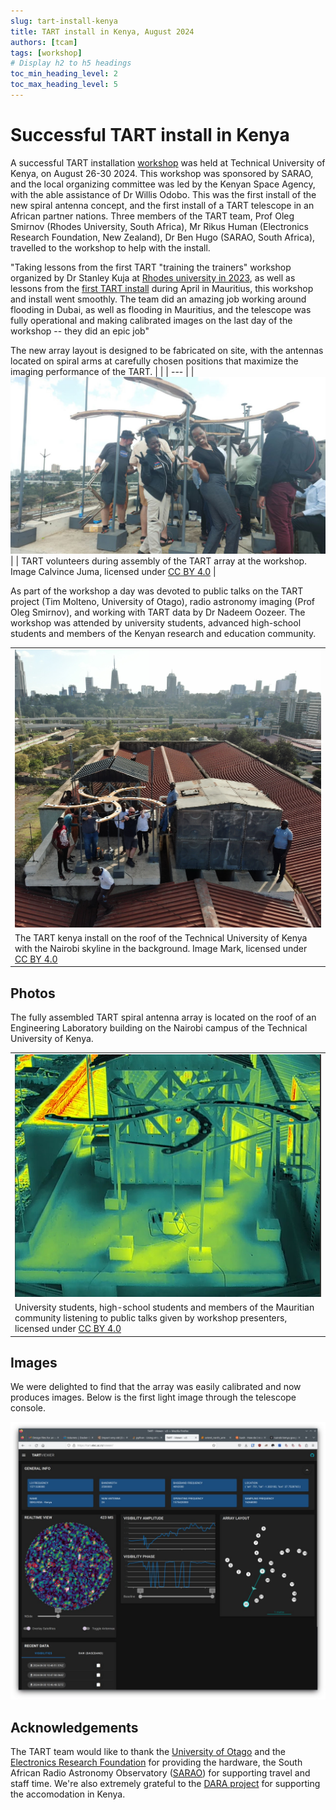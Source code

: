 ```yaml
---
slug: tart-install-kenya
title: TART install in Kenya, August 2024
authors: [tcam]
tags: [workshop]
# Display h2 to h5 headings
toc_min_heading_level: 2
toc_max_heading_level: 5
---
```


# Successful TART install in Kenya

A successful TART installation [workshop](/docs/install/workshop) was held at Technical University of Kenya, on August 26-30 2024. This workshop was sponsored by SARAO, and the local organizing committee was led by the Kenyan Space Agency, with the able assistance of Dr Willis Odobo. This was the first install of the new spiral antenna concept, and the first install of a TART telescope in an African partner nations. Three members of the TART team, Prof Oleg Smirnov (Rhodes University, South Africa), Mr Rikus Human (Electronics Research Foundation, New Zealand), Dr Ben Hugo (SARAO, South Africa), travelled to the workshop to help with the install.

<!-- truncate -->

"Taking lessons from the first TART "training the trainers" workshop organized by Dr Stanley Kuja at [Rhodes university in 2023](/blog/first-tart-workshop), as well as lessons from the [first TART install](/blog/tart-install-udm) during April in Mauritius, this workshop and install went smoothly. The team did an amazing job working around flooding in Dubai, as well as flooding in Mauritius, and the telescope was fully operational and making calibrated images on the last day of the workshop -- they did an epic job"

The new array layout is designed to be fabricated on site, with the antennas located on spiral arms at carefully chosen positions that maximize the imaging performance of the TART. 
|  |
| --- |
| ![TART Volunteers](img/tart-kenya-team.jpg) |
| TART volunteers during assembly of the TART array at the workshop. Image Calvince Juma, licensed under [CC BY 4.0‍]( https://creativecommons.org/licenses/by/4.0/) |

As part of the workshop a day was devoted to public talks on the TART project (Tim Molteno, University of Otago), radio astronomy imaging (Prof Oleg Smirnov), and working with TART data by Dr Nadeem Oozeer. The workshop was attended by university students, advanced high-school students and members of the Kenyan research and education community.

|  |
| --- |
| ![TART Volunteers](img/tart-kenya.jpg) |
| The TART kenya install on the roof of the Technical University of Kenya with the Nairobi skyline in the background. Image Mark, licensed under [CC BY 4.0‍]( https://creativecommons.org/licenses/by/4.0/) |


## Photos

The fully assembled TART spiral antenna array is located on the roof of an Engineering Laboratory building on the Nairobi campus of the Technical University of Kenya.

|  |
| --- |
| ![TART Array Assembly](img/tart-kenya-ir.jpg) |
| University students, high-school students and members of the Mauritian community listening to public talks given by workshop presenters, licensed under [CC BY 4.0‍]( https://creativecommons.org/licenses/by/4.0/) |

## Images

We were delighted to find that the array was easily calibrated and now produces images. Below is the first light image through the telescope console.

![TART Array Assembly](img/first-light-image.jpg)

## Acknowledgements

The TART team would like to thank the [University of Otago](https://www.otago.ac.nz) and the [Electronics Research Foundation](https://www.elec.ac.nz) for providing the hardware, the South African Radio Astronomy Observatory ([SARAO](https://www.sarao.ac.za)) for supporting travel and staff time. We're also extremely grateful to the [DARA project](https://www.dara-project.org/) for supporting the accomodation in Kenya.
